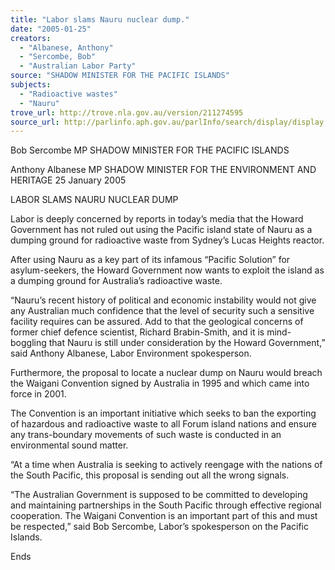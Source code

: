 ```yaml
---
title: "Labor slams Nauru nuclear dump."
date: "2005-01-25"
creators:
  - "Albanese, Anthony"
  - "Sercombe, Bob"
  - "Australian Labor Party"
source: "SHADOW MINISTER FOR THE PACIFIC ISLANDS"
subjects:
  - "Radioactive wastes"
  - "Nauru"
trove_url: http://trove.nla.gov.au/version/211274595
source_url: http://parlinfo.aph.gov.au/parlInfo/search/display/display.w3p;query=Id%3A%22media/pressrel/VN0F6%22
---
```


 

 Bob Sercombe MP  SHADOW MINISTER FOR THE PACIFIC ISLANDS   

 Anthony Albanese MP  SHADOW MINISTER FOR THE ENVIRONMENT AND  HERITAGE  25 January 2005 

 

 

 LABOR SLAMS NAURU NUCLEAR DUMP   

 Labor is deeply concerned by reports in today’s media that the Howard  Government has not ruled out using the Pacific island state of Nauru as a  dumping ground for radioactive waste from Sydney’s Lucas Heights  reactor.   

 After using Nauru as a key part of its infamous “Pacific Solution” for  asylum-seekers, the Howard Government now wants to exploit the island  as a dumping ground for Australia’s radioactive waste.   

 “Nauru’s recent history of political and economic instability would not give  any Australian much confidence that the level of security such a sensitive  facility requires can be assured.  Add to that the geological concerns of  former chief defence scientist, Richard Brabin-Smith, and it is mind-boggling that Nauru is still under consideration by the Howard  Government,” said Anthony Albanese, Labor Environment spokesperson. 

 

 Furthermore, the proposal to locate a nuclear dump on Nauru would  breach the Waigani Convention signed by Australia in 1995 and which  came into force in 2001. 

 

 The Convention is an important initiative which seeks to ban the exporting  of hazardous and radioactive waste to all Forum island nations and ensure  any trans-boundary movements of such waste is conducted in an  environmental sound matter.   

 “At a time when Australia is seeking to actively reengage with the nations  of the South Pacific, this proposal is sending out all the wrong signals.   

 “The Australian Government is supposed to be committed to developing  and maintaining partnerships in the South Pacific through effective regional  cooperation.  The Waigani Convention is an important part of this and must  be respected,” said Bob Sercombe, Labor’s spokesperson on the Pacific  Islands.   

 Ends   

 

